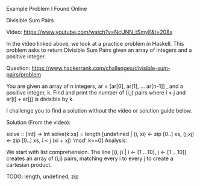 Example Problem I Found Online

Divisible Sum Pairs

Video:
https://www.youtube.com/watch?v=NcUNN_tSmyE&t=208s

In the video linked above, we look at a practice problem in Haskell. This problem asks to return Divisible Sum Pairs given an array of integers and a positive integer. 

Question:
https://www.hackerrank.com/challenges/divisible-sum-pairs/problem

You are given an array of n integers, ar = [ar[0], ar[1], ... ar[n-1]] , and a positive integer, k. 
Find and print the number of (i,j) pairs where i < j  and ar[i] + ar[j] is divisible by k.

I challenge you to find a solution without the video or solution guide below. 


Solution (From the video):

solve :: [Int] -> Int
solve(k:xs) = length [undefined | (i, xi) <- zip [0..] xs, 
                (j,xj) <- zip [0..] xs,
                i < j
                (xi + xj) 'mod' k==0]
Analysis:

We start with list comprehension. The line [(i, j) | i <- [1 .. 10], j <- [1 .. 10]] creates an array of (i,j) pairs, matching every i to every j to create a cartesian product.

TODO:
length, undefined, zip